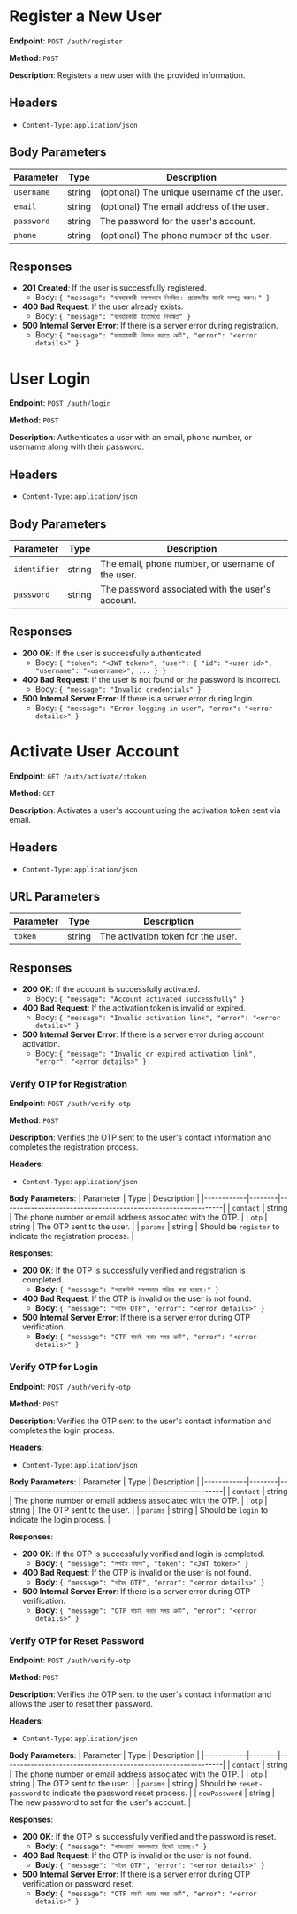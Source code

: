 # Register a New User

**Endpoint**: `POST /auth/register`

**Method**: `POST`

**Description**: Registers a new user with the provided information.

## Headers
- `Content-Type`: `application/json`

## Body Parameters
| Parameter | Type   | Description                              |
|-----------|--------|------------------------------------------|
| `username` | string | (optional) The unique username of the user. |
| `email`    | string | (optional) The email address of the user. |
| `password` | string | The password for the user's account.     |
| `phone`    | string | (optional) The phone number of the user. |

## Responses
- **201 Created**: If the user is successfully registered.
  - Body: `{ "message": "ব্যবহারকারী সফলভাবে নিবন্ধিত। প্রয়োজনীয় যাচাই সম্পন্ন করুন।" }`
- **400 Bad Request**: If the user already exists.
  - Body: `{ "message": "ব্যবহারকারী ইতোমধ্যে নিবন্ধিত" }`
- **500 Internal Server Error**: If there is a server error during registration.
  - Body: `{ "message": "ব্যবহারকারী নিবন্ধন করতে ত্রুটি", "error": "<error details>" }`



# User Login

**Endpoint**: `POST /auth/login`

**Method**: `POST`

**Description**: Authenticates a user with an email, phone number, or username along with their password.

## Headers
- `Content-Type`: `application/json`

## Body Parameters
| Parameter   | Type   | Description                                          |
|-------------|--------|------------------------------------------------------|
| `identifier`| string | The email, phone number, or username of the user.    |
| `password`  | string | The password associated with the user's account.     |

## Responses
- **200 OK**: If the user is successfully authenticated.
  - Body: `{ "token": "<JWT token>", "user": { "id": "<user id>", "username": "<username>", ... } }`
- **400 Bad Request**: If the user is not found or the password is incorrect.
  - Body: `{ "message": "Invalid credentials" }`
- **500 Internal Server Error**: If there is a server error during login.
  - Body: `{ "message": "Error logging in user", "error": "<error details>" }`


# Activate User Account

**Endpoint**: `GET /auth/activate/:token`

**Method**: `GET`

**Description**: Activates a user's account using the activation token sent via email.

## Headers
- `Content-Type`: `application/json`

## URL Parameters
| Parameter | Type   | Description                         |
|-----------|--------|-------------------------------------|
| `token`   | string | The activation token for the user.  |

## Responses
- **200 OK**: If the account is successfully activated.
  - Body: `{ "message": "Account activated successfully" }`
- **400 Bad Request**: If the activation token is invalid or expired.
  - Body: `{ "message": "Invalid activation link", "error": "<error details>" }`
- **500 Internal Server Error**: If there is a server error during account activation.
  - Body: `{ "message": "Invalid or expired activation link", "error": "<error details>" }`



### Verify OTP for Registration

**Endpoint**: `POST /auth/verify-otp`

**Method**: `POST`

**Description**: Verifies the OTP sent to the user's contact information and completes the registration process.

**Headers**:
- `Content-Type`: `application/json`

**Body Parameters**:
| Parameter  | Type   | Description                                                  |
|------------|--------|--------------------------------------------------------------|
| `contact`  | string | The phone number or email address associated with the OTP.  |
| `otp`      | string | The OTP sent to the user.                                    |
| `params`   | string | Should be `register` to indicate the registration process.   |

**Responses**:

- **200 OK**: If the OTP is successfully verified and registration is completed.
  - **Body**: `{ "message": "অ্যাকাউন্ট সফলভাবে সক্রিয় করা হয়েছে।" }`
- **400 Bad Request**: If the OTP is invalid or the user is not found.
  - **Body**: `{ "message": "অবৈধ OTP", "error": "<error details>" }`
- **500 Internal Server Error**: If there is a server error during OTP verification.
  - **Body**: `{ "message": "OTP যাচাই করার সময় ত্রুটি", "error": "<error details>" }`


### Verify OTP for Login

**Endpoint**: `POST /auth/verify-otp`

**Method**: `POST`

**Description**: Verifies the OTP sent to the user's contact information and completes the login process.

**Headers**:
- `Content-Type`: `application/json`

**Body Parameters**:
| Parameter  | Type   | Description                                                  |
|------------|--------|--------------------------------------------------------------|
| `contact`  | string | The phone number or email address associated with the OTP.  |
| `otp`      | string | The OTP sent to the user.                                    |
| `params`   | string | Should be `login` to indicate the login process.             |

**Responses**:

- **200 OK**: If the OTP is successfully verified and login is completed.
  - **Body**: `{ "message": "লগইন সফল", "token": "<JWT token>" }`
- **400 Bad Request**: If the OTP is invalid or the user is not found.
  - **Body**: `{ "message": "অবৈধ OTP", "error": "<error details>" }`
- **500 Internal Server Error**: If there is a server error during OTP verification.
  - **Body**: `{ "message": "OTP যাচাই করার সময় ত্রুটি", "error": "<error details>" }`


### Verify OTP for Reset Password

**Endpoint**: `POST /auth/verify-otp`

**Method**: `POST`

**Description**: Verifies the OTP sent to the user's contact information and allows the user to reset their password.

**Headers**:
- `Content-Type`: `application/json`

**Body Parameters**:
| Parameter  | Type   | Description                                                  |
|------------|--------|--------------------------------------------------------------|
| `contact`  | string | The phone number or email address associated with the OTP.  |
| `otp`      | string | The OTP sent to the user.                                    |
| `params`   | string | Should be `reset-password` to indicate the password reset process. |
| `newPassword` | string | The new password to set for the user's account.              |

**Responses**:

- **200 OK**: If the OTP is successfully verified and the password is reset.
  - **Body**: `{ "message": "পাসওয়ার্ড সফলভাবে রিসেট হয়েছে।" }`
- **400 Bad Request**: If the OTP is invalid or the user is not found.
  - **Body**: `{ "message": "অবৈধ OTP", "error": "<error details>" }`
- **500 Internal Server Error**: If there is a server error during OTP verification or password reset.
  - **Body**: `{ "message": "OTP যাচাই করার সময় ত্রুটি", "error": "<error details>" }`
